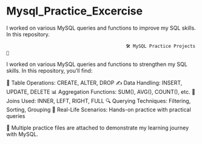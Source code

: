 # Mysql_Practice_Excercise

I worked on various MySQL queries and functions to improve my SQL skills. In this repository.

                                                🛠️ MySQL Practice Projects 🚀

I worked on various MySQL queries and functions to strengthen my SQL skills. In this repository, you’ll find:

📌 Table Operations: CREATE, ALTER, DROP
✍️ Data Handling: INSERT, UPDATE, DELETE
📊 Aggregation Functions: SUM(), AVG(), COUNT(), etc.
🔗 Joins Used: INNER, LEFT, RIGHT, FULL
🔍 Querying Techniques: Filtering, Sorting, Grouping
🧠 Real-Life Scenarios: Hands-on practice with practical queries

📁 Multiple practice files are attached to demonstrate my learning journey with MySQL.

